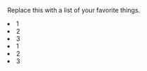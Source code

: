Replace this with a list of your favorite things.
<list type="ol">
  <li> 1 </li>
    <li>  2</li>
    <li>3</li>
  </list>
  <list type="ul">
  <li> 1 </li>
    <li>  2</li>
    <li>3</li>
  </list>
